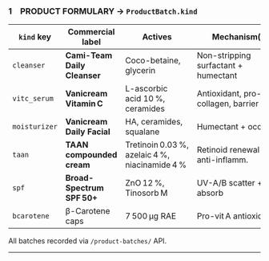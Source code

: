 ### 1 PRODUCT FORMULARY → `ProductBatch.kind`

| `kind` key    | Commercial label             | Actives                                        | Mechanism(s)                         | Strength / pH |
| ------------- | ---------------------------- | ---------------------------------------------- | ------------------------------------ | ------------- |
| `cleanser`    | **Cami-Team Daily Cleanser** | Coco-betaine, glycerin                         | Non-stripping surfactant + humectant | pH ≈ 5.5      |
| `vitc_serum`  | **Vanicream Vitamin C**      | L-ascorbic acid 10 %, ceramides                | Antioxidant, pro-collagen, barrier   | pH ≈ 3.2      |
| `moisturizer` | **Vanicream Daily Facial**   | HA, ceramides, squalane                        | Humectant + occlusive                | —             |
| `taan`        | **TAAN compounded cream**    | Tretinoin 0.03 %, azelaic 4 %, niacinamide 4 % | Retinoid renewal + anti-inflamm.     | 0.03/4/4 %    |
| `spf`         | **Broad-Spectrum SPF 50+**   | ZnO 12 %, Tinosorb M                           | UV-A/B scatter + absorb              | —             |
| `bcarotene`   | β-Carotene caps              | 7 500 µg RAE                                   | Pro-vit A antioxidant                | 1 cap day⁻¹   |

All batches recorded via `/product-batches/` API.

---
